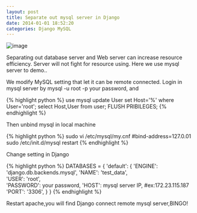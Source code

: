 ```yaml
---
layout: post
title: Separate out mysql server in Django
date: 2014-01-01 18:52:20
categories: Django MySQL
---
```


![image](http://i67.photobucket.com/albums/h308/andward/stories_zps7511eb9a.jpg)

Separating out database server and Web server can increase resource efficiency. Server will not fight for resource using. Here we use mysql server to demo..

We modify MySQL setting that let it can be remote connected. Login in mysql server by mysql -u root -p your password, and


{% highlight python %}
use mysql
update User set Host='%' where User='root';
select Host,User from user;
FLUSH PRIBILEGES;
{% endhighlight %}

Then unbind mysql in local machine

{% highlight python %}
sudo vi /etc/mysql/my.cnf
#bind-address=127.0.01
sudo /etc/init.d/mysql restart
{% endhighlight %}

Change setting in Django

{% highlight python %}
DATABASES = {
'default': {
'ENGINE': 'django.db.backends.mysql',
'NAME': 'test_data',                   
'USER': 'root',                 
'PASSWORD': your password,
'HOST': mysql server IP, #ex:172.23.115.187
'PORT': '3306',
}
}
{% endhighlight %}

Restart apache,you will find Django connect remote mysql server,BINGO!